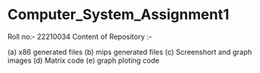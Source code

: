 # Computer_System_Assignment1

Roll no:- 22210034
Content of Repository :-

(a) x86 generated files
(b) mips generated files
(c) Screenshort and graph images
(d) Matrix code
(e) graph ploting code
